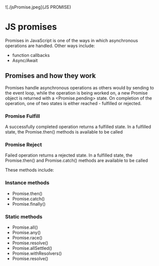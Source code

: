 ![./jsPromise.jpeg](JS PROMISE)

# JS promises

Promises in JavaScript is one of the ways in which asynchronous operations are handled.
Other ways include:
* function callbacks
* Async/Await 

## Promises and how they work
Promises handle asynchronous operations as others would by sending to the event loop, while the operation is being worked on, a new Promise object is returned with a <Promise.pending> state.
On completion of the operation, one of two states is either reached - fulfilled or rejected.

### Promise Fulfill
A successfully completed operation returns a fulfilled state. 
In a fulfilled state, the Promise.then() methods is available to be called

### Promise Reject
Failed operation returns a rejected state. 
In a fulfilled state, the Promise.then() and Promise.catch() methods are available to be called

These methods include:
### Instance methods
* Promise.then()
* Promise.catch()
* Promise.finally()

### Static methods 
* Promise.all()
* Promise.any()
* Promise.race()
* Promise.resolve()
* Promise.allSettled()
* Promise.withResolvers()
* Promise.resolve()
